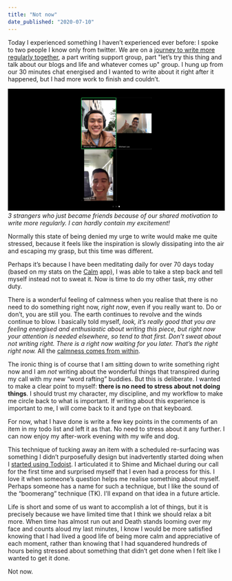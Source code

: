 ```yaml
---
title: "Not now"
date_published: "2020-07-10"
---
```


Today I experienced something I haven’t experienced ever before: I spoke to two people I know only from twitter. We are on a [journey to write more regularly together](/2020-06-28-word-rafting), a part writing support group, part "let’s try this thing and talk about our blogs and life and whatever comes up" group. I hung up from our 30 minutes chat energised and I wanted to write about it right after it happened, but I had more work to finish and couldn’t.

![screenshot of the zoom call of 3 of us "word rafters"](images/word-rafters-rectangular.png)
_3 strangers who just became friends because of our shared motivation to write more regularly. I can hardly contain my excitement!_

Normally this state of being denied my urge to write would make me quite stressed, because it feels like the inspiration is slowly dissipating into the air and escaping my grasp, but this time was different.

Perhaps it’s because I have been meditating daily for over 70 days today (based on my stats on the [Calm](https://calm.com) app), I was able to take a step back and tell myself instead not to sweat it. Now is time to do my other task, my other duty. 

There is a wonderful feeling of calmness when you realise that there is no need to do something right now, *right now*, even if you really want to. Do or don’t, you are still you. The earth continues to revolve and the winds continue to blow. I basically told myself, _look, it’s really good that you are feeling energised and enthusiastic about writing this piece, but right now your attention is needed elsewhere, so tend to that first. Don’t sweat about not writing right. There is a right now waiting for you later. That’s the right right now._ All the [calmness comes from within](/2018-08-12-all-the-peace-from-within).

The ironic thing is of course that I am sitting down to write something right now and I am _not_ writing about the wonderful things that transpired during my call with my new “word rafting” buddies. But this is deliberate. I wanted to make a clear point to myself: **there is no need to stress about not doing things**. I should trust my character, my discipline, and my workflow to make me circle back to what is important. If writing about this experience is important to me, I will come back to it and type on that keyboard.

For now, what I have done is write a few key points in the comments of an item in my todo list and left it as that. No need to stress about it any further. I can now enjoy my after-work evening with my wife and dog.

This technique of tucking away an item with a scheduled re-surfacing was something I didn’t purposefully design but inadvertently started doing when I [started using Todoist](/2020-03-25-moving-from-wunderlist-to-todoist). I articulated it to Shime and Michael during our call for the first time and surprised myself that I even had a process for this. I love it when someone’s question helps me realise something about myself. Perhaps someone has a name for such a technique, but I like the sound of the “boomerang” technique (TK). I'll expand on that idea in a future article.

Life is short and some of us want to accomplish a lot of things, but it is precisely because we have limited time that I think we should relax a bit more. When time has almost run out and Death stands looming over my face and counts aloud my last minutes, I know I would be more satisfied knowing that I had lived a good life of being more calm and appreciative of each moment, rather than knowing that I had squandered hundreds of hours being stressed about something that didn’t get done when I felt like I wanted to get it done.

Not now.